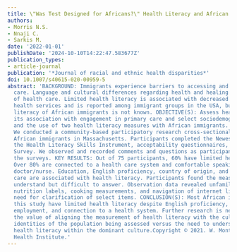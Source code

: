 ```yaml
---
title: \"Was Test Designed for Africans?\" Health Literacy and African Immigrants
authors:
- Morris N.S.
- Nnaji C.
- Sarkis M.
date: '2022-01-01'
publishDate: '2024-10-10T14:22:47.583677Z'
publication_types:
- article-journal
publication: '*Journal of racial and ethnic health disparities*'
doi: 10.1007/s40615-020-00959-5
abstract: 'BACKGROUND: Immigrants experience barriers to accessing and utilizing health
  care. Language and cultural differences regarding health and healing impact use
  of health care. Limited health literacy is associated with decreased preventive
  health services and is reported among immigrant groups in the USA, but the health
  literacy of African immigrants is not known. OBJECTIVE(S): Assess health literacy,
  its association with engagement in primary care and select sociodemographic variables,
  and the use of two health literacy measures with African immigrants. METHOD(S):
  We conducted a community-based participatory research cross-sectional survey among
  African immigrants in Massachusetts. Participants completed the Newest Vital Sign,
  the Health Literacy Skills Instrument, acceptability questionnaires, and a Health
  Survey. We observed and recorded comments and questions as participants completed
  the surveys. KEY RESULTS: Out of 75 participants, 60% have limited health literacy.
  Over 80% are connected to a health care system and comfortable speaking with their
  doctor/nurse. Education, English proficiency, country of origin, and access to health
  care are associated with health literacy. Participants found the measures easy to
  understand but difficult to answer. Observation data revealed unfamiliarity with
  nutrition labels, cooking measurements, and navigation of internet links, and the
  need for clarification of select items. CONCLUSION(S): Most African immigrants in
  this study have limited health literacy despite English proficiency, college education,
  employment, and connection to a health system. Further research is needed to determine
  the value of aligning the measurement of health literacy with the cultural-linguistic
  identities of the population being assessed versus the need to understand their
  health literacy within the dominant culture.Copyright © 2021. W. Montague Cobb-NMA
  Health Institute.'
---
```

